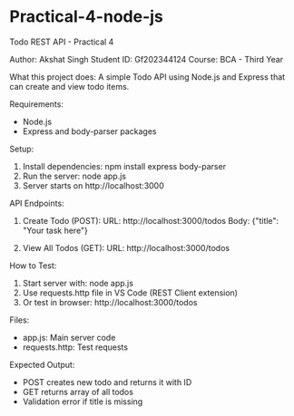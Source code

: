 # Practical-4-node-js
Todo REST API - Practical 4

Author: Akshat Singh
Student ID: Gf202344124
Course: BCA - Third Year

What this project does:
A simple Todo API using Node.js and Express that can create and view todo items.

Requirements:
- Node.js
- Express and body-parser packages

Setup:
1. Install dependencies: npm install express body-parser
2. Run the server: node app.js
3. Server starts on http://localhost:3000

API Endpoints:

1. Create Todo (POST):
   URL: http://localhost:3000/todos
   Body: {"title": "Your task here"}

2. View All Todos (GET):
   URL: http://localhost:3000/todos

How to Test:
1. Start server with: node app.js
2. Use requests.http file in VS Code (REST Client extension)
3. Or test in browser: http://localhost:3000/todos

Files:
- app.js: Main server code
- requests.http: Test requests

Expected Output:
- POST creates new todo and returns it with ID
- GET returns array of all todos
- Validation error if title is missing
